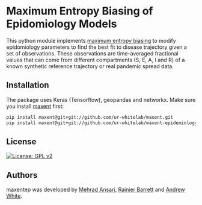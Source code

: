 # Maximum Entropy Biasing of Epidomiology Models

This python module implements [maximum entropy biasing](https://github.com/ur-whitelab/maxent) to modify epidomiology parameters to find the best fit to disease trajectory given a set of observations. These observations are time-averaged fractional values that can come from different compartments (S, E, A, I and R) of a known synthetic reference trajectory or real pandemic spread data.  

## Installation

The package uses Keras (Tensorflow), geopandas and networkx. Make sure you install [maxent](https://github.com/ur-whitelab/maxent) first:
```sh
pip install maxent@git+git://github.com/ur-whitelab/maxent.git
pip install maxent@git+git://github.com/ur-whitelab/maxent-epidemiology.git
```

## License

[![License: GPL v2](https://img.shields.io/badge/License-GPL%20v2-blue.svg)](https://www.gnu.org/licenses/old-licenses/gpl-2.0.en.html)

## Authors

maxentep was developed by [Mehrad Ansari](mehrad.ans@gmail.com), [Rainier Barrett](rbarret8@ur.rochester.edu) and [Andrew White](andrew.white@rochester.edu).
